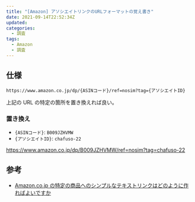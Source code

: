 ```yaml
---
title: "[Amazon] アソシエイトリンクのURLフォーマットの覚え書き"
date: 2021-09-14T22:52:34Z
updated:
categories:
  - 調査
tags:
  - Amazon
  - 調査
---
```


## 仕様

```
https://www.amazon.co.jp/dp/{ASINコード}/ref=nosim?tag={アソシエイトID}
```

上記の URL の特定の箇所を置き換えれば良い。

### 置き換え

- `{ASINコード}`: `B009JZHVMW`
- `{アソシエイトID}`: `chafuso-22`

https://www.amazon.co.jp/dp/B009JZHVMW/ref=nosim?tag=chafuso-22

## 参考

- [Amazon.co.jp の特定の商品へのシンプルなテキストリンクはどのように作ればよいですか](https://affiliate.amazon.co.jp/help/node/topic/GP38PJ6EUR6PFBEC)
